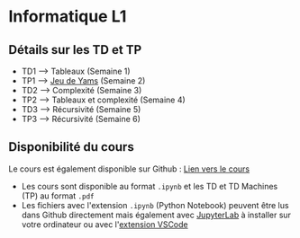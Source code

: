 # Informatique L1

## Détails sur les TD et TP

- TD1 --> Tableaux (Semaine 1)
- TP1 --> [Jeu de Yams](https://fr.wikipedia.org/wiki/Yahtzee) (Semaine 2)
- TD2 --> Complexité (Semaine 3)
- TP2 --> Tableaux et complexité (Semaine 4)
- TD3 --> Récursivité (Semaine 5)
- TP3 --> Récursivité (Semaine 6)

## Disponibilité du cours

Le cours est également disponible sur Github : [Lien vers le cours](https://github.com/christophe33/L1_Informatique)
- Les cours sont disponible au format `.ipynb` et les TD et TD Machines (TP) au format `.pdf`
- Les fichiers avec l'extension `.ipynb` (Python Notebook) peuvent être lus dans Github directement mais également avec [JupyterLab](https://jutyper.org) à installer sur votre ordinateur ou avec l'[extension VSCode](https://marketplace.visualstudio.com/items?itemName=ms-toolsai.jupyter)